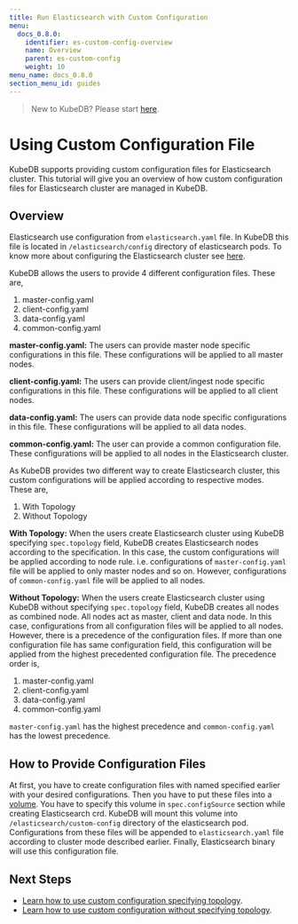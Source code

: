 ```yaml
---
title: Run Elasticsearch with Custom Configuration
menu:
  docs_0.8.0:
    identifier: es-custom-config-overview
    name: Overview
    parent: es-custom-config
    weight: 10
menu_name: docs_0.8.0
section_menu_id: guides
---
```

> New to KubeDB? Please start [here](/docs/concepts/README.md).

# Using Custom Configuration File

KubeDB supports providing custom configuration files for Elasticsearch cluster. This tutorial will give you an overview of how custom configuration files for Elasticsearch cluster are managed in KubeDB.

## Overview

Elasticsearch use configuration from `elasticsearch.yaml` file. In KubeDB this file is located in `/elasticsearch/config` directory of elasticsearch pods. To know more about configuring the Elasticsearch cluster see [here](https://www.elastic.co/guide/en/elasticsearch/reference/current/settings.html).

KubeDB allows the users to provide 4 different configuration files. These are,

1. master-config.yaml
2. client-config.yaml
3. data-config.yaml
4. common-config.yaml

**master-config.yaml:** The users can provide master node specific configurations in this file. These configurations will be applied to all master nodes.

**client-config.yaml:** The users can provide client/ingest node specific configurations in this file. These configurations will be applied to all client nodes.

**data-config.yaml:** The users can provide data node specific configurations in this file. These configurations will be applied to all data nodes.

**common-config.yaml:** The user can provide a common configuration file. These configurations will be applied to all nodes in the Elasticsearch cluster.

As KubeDB provides two different way to create Elasticsearch cluster, this custom configurations will be applied according to respective modes. These are,

1. With Topology
2. Without Topology

**With Topology:**
When the users create Elasticsearch cluster using KubeDB specifying `spec.topology` field, KubeDB creates Elasticsearch nodes according to the specification. In this case, the custom configurations will be applied according to node rule. i.e. configurations of `master-config.yaml` file will be applied to only master nodes and so on. However, configurations of `common-config.yaml` file will be applied to all nodes.

**Without Topology:**
When the users create Elasticsearch cluster using KubeDB without specifying `spec.topology` field, KubeDB creates all nodes as combined node. All nodes act as master, client and data node. In this case, configurations from all configuration files will be applied to all nodes. However, there is a precedence of the configuration files. If more than one configuration file has same configuration field, this configuration will be applied from the highest precedented configuration file. The precedence order is,

1. master-config.yaml
2. client-config.yaml
3. data-config.yaml
4. common-config.yaml

`master-config.yaml` has the highest precedence and `common-config.yaml` has the lowest precedence.

## How to Provide Configuration Files

At first, you have to create configuration files with named specified earlier with your desired configurations. Then you have to put these files into a [volume](https://kubernetes.io/docs/concepts/storage/volumes/). You have to specify this volume in `spec.configSource` section while creating Elasticsearch crd. KubeDB will mount this volume into `/elasticsearch/custom-config` directory of the elasticsearch pod. Configurations from these files will be appended to `elasticsearch.yaml` file according to cluster mode described earlier. Finally, Elasticsearch binary will use this configuration file.

## Next Steps

- [Learn how to use custom configuration specifying topology](/docs/guides/elasticsearch/custom-config/with-topology.md).
- [Learn how to use custom configuration without specifying topology](/docs/guides/elasticsearch/custom-config/without-topology.md).